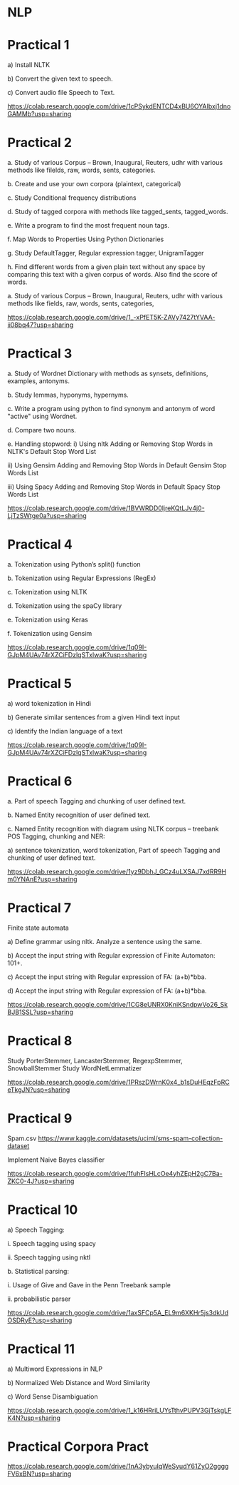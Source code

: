 # NLP

# Practical 1

a) Install NLTK

b) Convert the given text to speech.

c) Convert audio file Speech to Text.

https://colab.research.google.com/drive/1cPSykdENTCD4xBU6OYAIbxj1dnoGAMMb?usp=sharing

# Practical 2

a. Study of various Corpus – Brown, Inaugural, Reuters, udhr with various
methods like filelds, raw, words, sents, categories.

b. Create and use your own corpora (plaintext, categorical)

c. Study Conditional frequency distributions

d. Study of tagged corpora with methods like tagged_sents, tagged_words.

e. Write a program to find the most frequent noun tags. 

f. Map Words to Properties Using Python Dictionaries

g. Study DefaultTagger, Regular expression tagger, UnigramTagger

h. Find different words from a given plain text without any space by comparing
this text with a given corpus of words. Also find the score of words.

a. Study of various Corpus – Brown, Inaugural, Reuters, udhr with various
methods like fields, raw, words, sents, categories,

https://colab.research.google.com/drive/1_-xPfET5K-ZAVy7427tYVAA-ii08bq47?usp=sharing

# Practical 3

a. Study of Wordnet Dictionary with methods as synsets, definitions, examples,
antonyms.

b. Study lemmas, hyponyms, hypernyms.

c. Write a program using python to find synonym and antonym of word "active"
using Wordnet.

d. Compare two nouns.

e. Handling stopword:
i) Using nltk Adding or Removing Stop Words in NLTK's Default Stop Word
List

ii) Using Gensim Adding and Removing Stop Words in Default Gensim Stop
Words List

iii) Using Spacy Adding and Removing Stop Words in Default Spacy Stop Words
List

https://colab.research.google.com/drive/1BVWRDD0ljreKQtLJv4j0-LjTzSWtge0a?usp=sharing


# Practical 4 

a. Tokenization using Python’s split() function

b. Tokenization using Regular Expressions (RegEx)

c. Tokenization using NLTK

d. Tokenization using the spaCy library

e. Tokenization using Keras

f. Tokenization using Gensim

https://colab.research.google.com/drive/1q09I-GJpM4UAv74rXZCiFDzlqSTxlwaK?usp=sharing

# Practical 5

a) word tokenization in Hindi

b) Generate similar sentences from a given Hindi text input

c) Identify the Indian language of a text

https://colab.research.google.com/drive/1q09I-GJpM4UAv74rXZCiFDzlqSTxlwaK?usp=sharing

# Practical 6

a. Part of speech Tagging and chunking of user defined text.

b. Named Entity recognition of user defined text.

c. Named Entity recognition with diagram using NLTK corpus – treebank
POS Tagging, chunking and NER:

a) sentence tokenization, word tokenization, Part of speech Tagging and chunking
of user defined text.

https://colab.research.google.com/drive/1yz9DbhJ_GCz4uLXSAJ7xdRR9Hm0YNAnE?usp=sharing


# Practical 7 

Finite state automata

a) Define grammar using nltk. Analyze a sentence using the same.

b) Accept the input string with Regular expression of Finite Automaton: 101+. 

c) Accept the input string with Regular expression of FA: (a+b)*bba.

d) Accept the input string with Regular expression of FA: (a+b)*bba.

 https://colab.research.google.com/drive/1CG8eUNRX0KniKSndpwVo26_SkBJB1SSL?usp=sharing
 
 
# Practical 8
 
 
 Study PorterStemmer, LancasterStemmer, RegexpStemmer, SnowballStemmer Study WordNetLemmatizer

https://colab.research.google.com/drive/1PRszDWrnK0x4_b1sDuHEqzFpRCeTkgJN?usp=sharing


# Practical 9 
Spam.csv
https://www.kaggle.com/datasets/uciml/sms-spam-collection-dataset

Implement Naive Bayes classifier

https://colab.research.google.com/drive/1fuhFIsHLcOe4yhZEpH2gC7Ba-ZKC0-4J?usp=sharing


# Practical 10

a) Speech Tagging: 

i. Speech tagging using spacy

ii. Speech tagging using nktl


b. Statistical parsing:

i. Usage of Give and Gave in the Penn Treebank sample

ii. probabilistic parser

https://colab.research.google.com/drive/1axSFCp5A_EL9m6XKHr5js3dkUdOSDRyE?usp=sharing


# Practical 11


a) Multiword Expressions in NLP

b) Normalized Web Distance and Word Similarity

c) Word Sense Disambiguation

https://colab.research.google.com/drive/1_k16HRriLUYsTthvPUPV3GjTskgLFK4N?usp=sharing

# Practical Corpora Pract

https://colab.research.google.com/drive/1nA3ybyuIqWeSyudY61ZyO2ggggFV6xBN?usp=sharing

